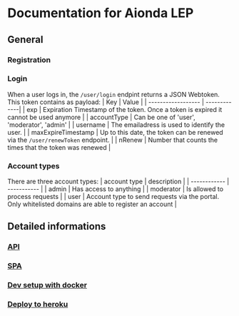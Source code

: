 # Documentation for Aionda LEP


## General

### Registration

### Login
When a user logs in, the `/user/login` endpint returns a JSON Webtoken.
This token contains as payload:
| Key                | Value           |
| ------------------ | -------------|
| exp                | Expiration Timestamp of the token. Once a token is expired it cannot be used anymore |
| accountType        | Can be one of 'user', 'moderator', 'admin' |
| username           | The emailadress is used to identify the user. |
| maxExpireTimestamp | Up to this date, the token can be renewed via the `/user/renewToken` endpoint. |
| nRenew             | Number that counts the times that the token was renewed |



### Account types
There are three account types:
| account type | description |
| ------------ | ----------- |
| admin        | Has access to anything |
| moderator    | Is allowed to process requests |
| user         | Account type to send requests via the portal. Only whitelisted domains are able to register an account |


## Detailed informations
### [API](api/)

### [SPA](spa/)

### [Dev setup with docker](./docker.md)

### [Deploy to heroku](./herokuSetup.md)
